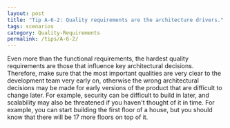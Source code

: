 ```yaml
---
layout: post
title: "Tip A-6-2: Quality requirements are the architecture drivers."
tags: scenarios
category: Quality-Requirements
permalink: /tips/A-6-2/
---
```


Even more than the functional requirements, the hardest quality requirements are those that influence key architectural decisions. Therefore, make sure that the most important qualities are very clear to the development team very early on, otherwise the wrong architectural decisions may be made for early versions of the product that are difficult to change later.
For example, security can be difficult to build in later, and scalability may also be threatened if you haven't thought of it in time. For example, you can start building the first floor of a house, but you should know that there will be 17 more floors on top of it.
